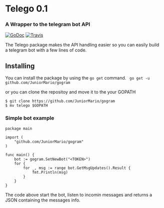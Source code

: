 # Telego 0.1
### A Wrapper to the telegram bot API

[![GoDoc](https://godoc.org/github.com/JuniorMario/gogram?status.svg)](http://godoc.org/github.com/JuniorMario/gogram)
[![Travis](https://travis-ci.org/JuniorMario/gogram.svg?branch=master)](https://travis-ci.org/github/JuniorMario/gogram)

The Telego package makes the API handling easier so you can easily build a telegram bot with a few lines of code.

## Installing
You can install the package by using the `go get` command.
` go get -u github.com/JuniorMario/gogram` 

or you can clone the repositoy and move it to the your GOPATH
``` 
$ git clone https://github.com/JuniorMario/gogram
$ mv telego $GOPATH
``` 

### Simple bot example

``` 
package main

import (
	"github.com/JuniorMario/gogram"
)

func main() {
	bot := gogram.SetNewBot("<TOKEN>")
	for {
		for _, msg := range bot.GetMsgUpdates().Result {
			fmt.Println(msg)
		}
	}
}
```

The code above start the bot, listen to incomin messages and returns a JSON containing the messages info.
